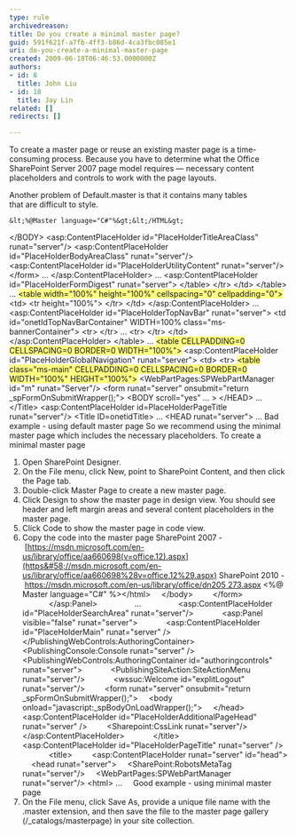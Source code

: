 ```yaml
---
type: rule
archivedreason: 
title: Do you create a minimal master page?
guid: 591f621f-a7fb-4ff3-b86d-4ca3fbc085e1
uri: do-you-create-a-minimal-master-page
created: 2009-06-18T06:46:53.0000000Z
authors:
- id: 8
  title: John Liu
- id: 18
  title: Jay Lin
related: []
redirects: []

---
```


To create a master page or reuse an existing master page is a time-consuming process. Because you have to determine what the Office SharePoint Server 2007 page model requires — necessary content placeholders and controls to work with the page layouts.

 Another problem of Default.master is that it contains many tables that are difficult to style.  
<!--endintro-->
    &lt;%@Master language="C#"%&gt;&lt;/HTML&gt;
&lt;/BODY&gt;
&lt;asp:ContentPlaceHolder id="PlaceHolderTitleAreaClass" runat="server"/&gt;
&lt;asp:ContentPlaceHolder id="PlaceHolderBodyAreaClass" runat="server"/&gt;
&lt;asp:ContentPlaceHolder id="PlaceHolderUtilityContent" runat="server"/&gt;
&lt;/form&gt;
...
&lt;/asp:ContentPlaceHolder&gt;
...
&lt;asp:ContentPlaceHolder id="PlaceHolderFormDigest" runat="server"&gt;
&lt;/table&gt;
&lt;/tr&gt;
&lt;/td&gt;
&lt;/table&gt;
...
<font style="background-color&#58;#ffff80;">&lt;table width=&quot;100%&quot; height=&quot;100%&quot; cellspacing=&quot;0&quot; cellpadding=&quot;0&quot;&gt;</font>
&lt;td&gt;
&lt;tr height="100%"&gt;
&lt;/tr&gt;
&lt;/td&gt;
&lt;/asp:ContentPlaceHolder&gt;
...
&lt;asp:ContentPlaceHolder id="PlaceHolderTopNavBar" runat="server"&gt;
&lt;td id="onetIdTopNavBarContainer" WIDTH=100% class="ms-bannerContainer"&gt;
&lt;tr&gt;
&lt;/tr&gt;
...
&lt;tr&gt;
&lt;/tr&gt;
&lt;/td&gt;
&lt;/asp:ContentPlaceHolder&gt;
&lt;/table&gt;
...
<font style="background-color&#58;#ffff80;">&lt;table CELLPADDING=0 CELLSPACING=0 BORDER=0 WIDTH=&quot;100%&quot;&gt;</font>
&lt;asp:ContentPlaceHolder id="PlaceHolderGlobalNavigation" runat="server"&gt;
&lt;td&gt;
&lt;tr&gt;
<font style="background-color&#58;#ffff80;">&lt;table class=&quot;ms-main&quot; CELLPADDING=0 CELLSPACING=0 BORDER=0 WIDTH=&quot;100%&quot; HEIGHT=&quot;100%&quot;&gt;</font>
&lt;WebPartPages:SPWebPartManager id="m" runat="Server"/&gt;
&lt;form runat="server" onsubmit="return \_spFormOnSubmitWrapper();"&gt;
&lt;BODY scroll="yes” ... &gt;
&lt;/HEAD&gt;
...
&lt;/Title&gt;
&lt;asp:ContentPlaceHolder id=PlaceHolderPageTitle runat="server"/&gt;
&lt;Title ID=onetidTitle&gt;
...
&lt;HEAD runat="server"&gt;
...
Bad example - using default master page 
So we recommend using the minimal master page which includes the necessary placeholders.
To create a minimal master page

1. Open SharePoint Designer.
2. On the File menu, click New, point to SharePoint Content, and then click the Page tab.
3. Double-click Master Page to create a new master page.
4. Click Design to show the master page in design view. You should see header and left margin areas and several content placeholders in the master page.
5. Click Code to show the master page in code view.
6. Copy the code into the master page 
SharePoint 2007 - [https://msdn.microsoft.com/en-us/library/office/aa660698(v=office.12).aspx](https&#58;//msdn.microsoft.com/en-us/library/office/aa660698%28v=office.12%29.aspx) 
SharePoint 2010 - [https://msdn.microsoft.com/en-us/library/office/dn205 273.aspx](https&#58;//msdn.microsoft.com/en-us/library/office/dn205273.aspx)
&lt;%@ Master language="C#" %&gt;&lt;/html&gt;
    &lt;/body&gt;
        &lt;/form&gt;
            &lt;/asp:Panel&gt;
                ...
                &lt;asp:ContentPlaceHolder id="PlaceHolderSearchArea" runat="server"/&gt;
            &lt;asp:Panel visible="false" runat="server"&gt;
            &lt;asp:ContentPlaceHolder id="PlaceHolderMain" runat="server" /&gt;
            &lt;/PublishingWebControls:AuthoringContainer&gt;
                &lt;PublishingConsole:Console runat="server" /&gt;
            &lt;PublishingWebControls:AuthoringContainer id="authoringcontrols" runat="server"&gt;
            &lt;PublishingSiteAction:SiteActionMenu runat="server"/&gt;
            &lt;wssuc:Welcome id="explitLogout" runat="server"/&gt;
        &lt;form runat="server" onsubmit="return \_spFormOnSubmitWrapper();"&gt;
    &lt;body onload="javascript:\_spBodyOnLoadWrapper();"&gt;
    &lt;/head&gt;
        &lt;asp:ContentPlaceHolder id="PlaceHolderAdditionalPageHead" runat="server" /&gt;
        &lt;Sharepoint:CssLink runat="server"/&gt;
        &lt;/asp:ContentPlaceHolder&gt;
            &lt;/title&gt;
                &lt;asp:ContentPlaceHolder id="PlaceHolderPageTitle" runat="server" /&gt;
            &lt;title&gt;
        &lt;asp:ContentPlaceHolder runat="server" id="head"&gt;
    &lt;head runat="server"&gt;
    &lt;SharePoint:RobotsMetaTag runat="server"/&gt;
    &lt;WebPartPages:SPWebPartManager runat="server"/&gt;
&lt;html&gt;
...
    Good example - using minimal master page<br>
7. On the File menu, click Save As, provide a unique file name with the .master extension, and then save the file to the master page gallery (/\_catalogs/masterpage) in your site collection.
